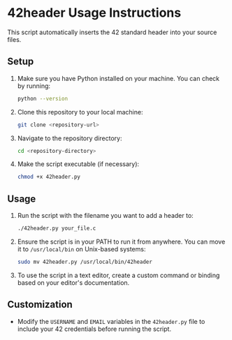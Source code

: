 
# 42header Usage Instructions

This script automatically inserts the 42 standard header into your source files.

## Setup

1. Make sure you have Python installed on your machine. You can check by running:
   ```bash
   python --version
   ```

2. Clone this repository to your local machine:
   ```bash
   git clone <repository-url>
   ```

3. Navigate to the repository directory:
   ```bash
   cd <repository-directory>
   ```

4. Make the script executable (if necessary):
   ```bash
   chmod +x 42header.py
   ```

## Usage

1. Run the script with the filename you want to add a header to:
   ```bash
   ./42header.py your_file.c
   ```

2. Ensure the script is in your PATH to run it from anywhere. You can move it to `/usr/local/bin` on Unix-based systems:
   ```bash
   sudo mv 42header.py /usr/local/bin/42header
   ```

3. To use the script in a text editor, create a custom command or binding based on your editor's documentation.

## Customization

- Modify the `USERNAME` and `EMAIL` variables in the `42header.py` file to include your 42 credentials before running the script.
